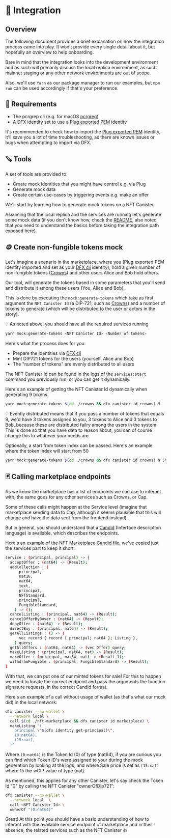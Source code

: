 # 🤖 Integration

## Overview

The following document provides a brief explanation on how the integration process came into play. It won't provide every single detail about it, but hopefully an overview to help onboarding.

Bare in mind that the integration looks into the development environment and as such will primarily discuss the local replica environment, as such, mainnet staging or any other network environments are out of scope.

Also, we'll use `Yarn` as our package manager to run our examples, but `npm run` can be used accordingly if that's your preference.

## 🤔 Requirements

- The pcrgrep cli (e.g. for macOS [pcrgreg](https://formulae.brew.sh/formula/pcre))
- A DFX identity set to use a [Plug exported PEM](/docs/dfx.md) identity

It's recommended to check how to import the [Plug exported PEM](/docs/dfx.md) identity, it'll save you a lot of time troubleshooting, as there are known issues or bugs when attempting to import via DFX.

## 🪚 Tools

A set of tools are provided to:

- Create mock identities that you might have control e.g. via Plug
- Generate mock data
- Create certain use-cases by triggering events e.g. make an offer

We'll start by learning how to generate mock tokens on a NFT Canister.

Assuming that the local replica and the services are running let's generate some mock data (if you don't know how, check the [README](/README.md), also noted that you need to understand the basics before taking the integration path exposed here).

## 🪙 Create non-fungible tokens mock

Let's imagine a scenario in the marketplace, where you (Plug exported PEM identity imported and set as your [DFX cli](https://smartcontracts.org/docs/developers-guide/cli-reference.html) identity), hold a given number of non-fungible tokens ([Crowns](https://github.com/Psychedelic/crowns)) and other users Alice and Bob hold others.

Our tool, will generate the tokens based in some parameters that you'll send and distribute it among these users (You, Alice and Bob).

This is done by executing the `mock:generate-tokens` which take as first argument the `NFT Canister Id` (a DIP-721, such as [Crowns](https://github.com/Psychedelic/crowns)) and a number of tokens to generate (which will be distributed to the user or actors in the story).

💡 As noted above, you should have all the required services running

```sh
yarn mock:generate-tokens <NFT Canister Id> <Number of tokens>
```

Here's what the process does for you:

- Prepare the identities via [DFX cli](https://smartcontracts.org/docs/developers-guide/cli-reference.html)
- Mint DIP721 tokens for the users (yourself, Alice and Bob)
- The "number of tokens" are evenly distributed to all users

The NFT Canister Id can be found in the logs of the `services:start` command you previously run; or you can get it dynamically.

Here's an example of getting the NFT Canister Id dynamically when generating 9 tokens.

```sh
yarn mock:generate-tokens $(cd ./crowns && dfx canister id crowns) 9
```

💡 Evently distributed means that if you pass a number of tokens that equals 9, we'd have 3 tokens assigned to you, 3 tokens to Alice and 3 tokens to Bob, because these are distributed failry among the users in the system. This is done so that you have data to reason about, you can of course change this to whatever your needs are.

Optionally, a start from token index can be passed. Here's an example where the token index will start from 50

```sh
yarn mock:generate-tokens $(cd ./crowns && dfx canister id crowns) 9 50
```

## 🃏 Calling marketplace endpoints

As we know the marketplace has a list of endpoints we can use to interact with, the same goes for any other services such as Crowns, or Cap.

Some of these calls might happen at the Service level (imagine that marketplace sending data to Cap, although it seems plausible that this will change and have the data sent from the frontend instead).

But in general, you should understand that a [Candid](https://sdk.dfinity.org/docs/candid-guide/candid-intro.html) (Interface description language) is available, which describes the endpoints.

Here's an example of the [NFT Marketplace Candid file](https://github.com/Psychedelic/nft-marketplace/blob/develop/marketplace/marketplace.did), we've copied just the services part to keep it short:

```sh
service : (principal, principal) -> {
  acceptOffer : (nat64) -> (Result);
  addCollection : (
      principal,
      nat16,
      nat64,
      text,
      principal,
      NFTStandard,
      principal,
      FungibleStandard,
    ) -> ();
  cancelListing : (principal, nat64) -> (Result);
  cancelOfferByBuyer : (nat64) -> (Result);
  denyOffer : (nat64) -> (Result);
  directBuy : (principal, nat64) -> (Result);
  getAllListings : () -> (
      vec record { record { principal; nat64 }; Listing },
    ) query;
  getAllOffers : (nat64, nat64) -> (vec Offer) query;
  makeListing : (principal, nat64, nat) -> (Result);
  makeOffer : (principal, nat64, nat) -> (Result_1);
  withdrawFungible : (principal, FungibleStandard) -> (Result);
}
```

With that, we can put one of our minted tokens for sale! For this to happen we need to locate the correct endpoint and pass the arguments the function signature requests, in the correct Candid format.

Here's an example of a call without usage of wallet (as that's what our mock did) in the local network:

```sh
dfx canister --no-wallet \
  --network local \
  call $(cd ./nft-marketplace && dfx canister id marketplace) \
  makeListing "(
    principal \"$(dfx identity get-principal)\",
    (0:nat64),
    (15:nat),
  )"
```

Where `(0:nat64)` is the Token Id (0) of type (nat64), if you are curious you can find which Token ID's were assigned to your during the mock generation by looking at the logs; and where Sale price is set as `(15:nat)` where 15 the wCIP value of type (nat).

As mentioned, this applies for any other Canister, let's say check the Token Id "0" by calling the NFT Canister "ownerOfDip721":

```sh
dfx canister --no-wallet \
  --network local  \
  call <NFT Canister Id> \
  ownerOf "(0:nat64)"
```

Great! At this point you should have a basic understanding of how to interact with the available service endpoint of marketplace and in their absence, the related services such as the NFT Canister 👍

